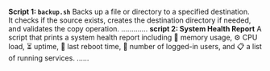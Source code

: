 **Script 1: `backup.sh`**
Backs up a file or directory to a specified destination.  
It checks if the source exists, creates the destination directory if needed, and validates the copy operation.
.............
**script 2: System Health Report**
A script that prints a system health report including 🧠 memory usage, ⚙️ CPU load, ⏳ uptime, 🔄 last reboot time, 👥 number of logged-in users, and 📋 a list of running services.
......







